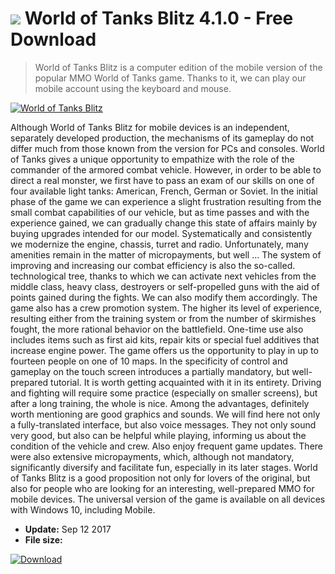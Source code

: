 # ![](https://cdn.softexe.net/static/icon/e/world-of-tanks-blitz-10838.png) World of Tanks Blitz 4.1.0 - Free Download

> World of Tanks Blitz is a computer edition of the mobile version of the popular MMO World of Tanks game. Thanks to it, we can play our mobile account using the keyboard and mouse.

[![World of Tanks Blitz](https:https://tse2.mm.bing.net/th?id=OIP.KhMW9WCB19JPPoH6Cepy7gHaEo&pid=Api)](https://softexe.net/win/games-entertainment/shooters/world-of-tanks-blitz:pRhch.html)

Although World of Tanks Blitz for mobile devices is an independent, separately developed production, the mechanisms of its gameplay do not differ much from those known from the version for PCs and consoles. World of Tanks gives a unique opportunity to empathize with the role of the commander of the armored combat vehicle. However, in order to be able to direct a real monster, we first have to pass an exam of our skills on one of four available light tanks: American, French, German or Soviet. In the initial phase of the game we can experience a slight frustration resulting from the small combat capabilities of our vehicle, but as time passes and with the experience gained, we can gradually change this state of affairs mainly by buying upgrades intended for our model. 
 Systematically and consistently we modernize the engine, chassis, turret and radio. Unfortunately, many amenities remain in the matter of micropayments, but well ... The system of improving and increasing our combat efficiency is also the so-called. technological tree, thanks to which we can activate next vehicles from the middle class, heavy class, destroyers or self-propelled guns with the aid of points gained during the fights. We can also modify them accordingly. The game also has a crew promotion system. The higher its level of experience, resulting either from the training system or from the number of skirmishes fought, the more rational behavior on the battlefield. One-time use also includes items such as first aid kits, repair kits or special fuel additives that increase engine power.
 The game offers us the opportunity to play in up to fourteen people on one of 10 maps. In the specificity of control and gameplay on the touch screen introduces a partially mandatory, but well-prepared tutorial. It is worth getting acquainted with it in its entirety. Driving and fighting will require some practice (especially on smaller screens), but after a long training, the whole is nice.
 Among the advantages, definitely worth mentioning are good graphics and sounds. We will find here not only a fully-translated interface, but also voice messages. They not only sound very good, but also can be helpful while playing, informing us about the condition of the vehicle and crew. Also enjoy frequent game updates. There were also extensive micropayments, which, although not mandatory, significantly diversify and facilitate fun, especially in its later stages. World of Tanks Blitz is a good proposition not only for lovers of the original, but also for people who are looking for an interesting, well-prepared MMO for mobile devices. The universal version of the game is available on all devices with Windows 10, including Mobile.


- **Update:** Sep 12 2017
- **File size:** 

[![Download](https://cdn.softexe.net/static/img/download.png)](https://softexe.net/win/games-entertainment/shooters/world-of-tanks-blitz:pRhch.html)

